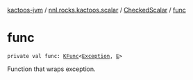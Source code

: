 [kactoos-jvm](../../index.md) / [nnl.rocks.kactoos.scalar](../index.md) / [CheckedScalar](index.md) / [func](./func.md)

# func

`private val func: `[`KFunc`](../../nnl.rocks.kactoos/-k-func.md)`<`[`Exception`](https://kotlinlang.org/api/latest/jvm/stdlib/kotlin/-exception/index.html)`, `[`E`](index.md#E)`>`

Function that wraps exception.

